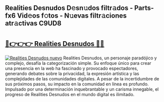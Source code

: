 ## Realities Desnudos D𝚎sn𝚞dos filtr𝚊dos - Parts-fx6 Vid𝚎os f𝚘tos - N𝚞evas filtr𝚊ciones atr𝚊ctivas C9UD8

# <h2><a href="http://mbbqyf8.tromn.icu/?c=Realities+Desnudos">🔗👉👉👉 Realities Desnudos 🔗🔗</a></h2>

[![Realities Desnudos nuevo](https://i.imgur.com/pEAQMta.gif)](http://mbbqyf8.tromn.icu/?c=Realities+Desnudos)
Realities Desnudos, un personaje paradójico y complejo, desafía la categorización simple. Su enfoque único para crear una presencia en la web ha fascinado y provocado espectadores, generando debates sobre la privacidad, la expresión artística y las complejidades de las comunidades digitales. A pesar de la incertidumbre de sus próximos pasos, su impacto en la comunidad en línea es profundo. Impulsado por una determinación inquebrantable y un carisma innegable, el progreso de Realities Desnudos en el mundo digital es ilimitado.
